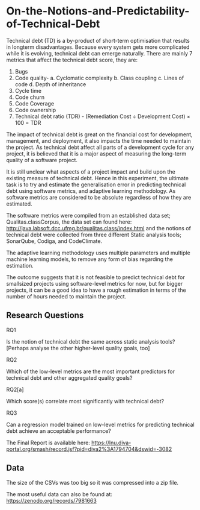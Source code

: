 # On-the-Notions-and-Predictability-of-Technical-Debt

Technical debt (TD) is a by-product of short-term optimisation that results in longterm disadvantages. Because every system gets more complicated while it is evolving, technical debt can emerge naturally. There are mainly 7 metrics that affect the technical debt score, they are:
1.	Bugs
2.	Code quality-
  a.	Cyclomatic complexity
  b.	Class coupling
  c.	Lines of code
  d.	Depth of inheritance
3.	Cycle time
4.	Code churn
5.	Code Coverage
6.	Code ownership
7.	Technical debt ratio (TDR) - (Remediation Cost ÷ Development Cost) × 100 = TDR

The impact of technical debt is great on the financial cost for development, management, and deployment, it also impacts the time needed to maintain the project. As technical debt affect all parts of a development cycle for any project, it is believed that it is a major aspect of measuring the long-term quality of a software project. 

It is still unclear what aspects of a project impact and build upon the existing measure of technical debt. Hence in this experiment, the ultimate task is to try and estimate the generalisation error in predicting technical debt using software metrics, and adaptive learning methodology. As software metrics are considered to be absolute regardless of how they are estimated.

The software metrics were compiled from an established data set; Qualitas.classCorpus, the data set can found here: http://java.labsoft.dcc.ufmg.br/qualitas.class/index.html and the notions of technical debt were collected from three different Static analysis tools; SonarQube, Codiga, and CodeClimate.

The adaptive learning methodology uses multiple parameters and multiple machine learning models, to remove any form of bias regarding the estimation.

The outcome suggests that it is not feasible to predict technical debt for smallsized projects using software-level metrics for now, but for bigger projects, it can be a good idea to have a rough estimation in terms of the number of hours needed to maintain the project.

## Research Questions
RQ1 

Is the notion of technical debt the same across static analysis tools? [Perhaps analyse the other higher-level quality goals, too]

RQ2 

Which of the low-level metrics  are the most important predictors for technical debt and other aggregated quality goals?

RQ2[a]

Which score(s) correlate most significantly with technical debt?

RQ3

Can a regression model trained on low-level metrics for predicting technical debt achieve an acceptable performance?

The Final Report is available here: https://lnu.diva-portal.org/smash/record.jsf?pid=diva2%3A1794704&dswid=-3082

## Data

The size of the CSVs was too big so it was compressed into a zip file.

The most useful data can also be found at: https://zenodo.org/records/7981663

